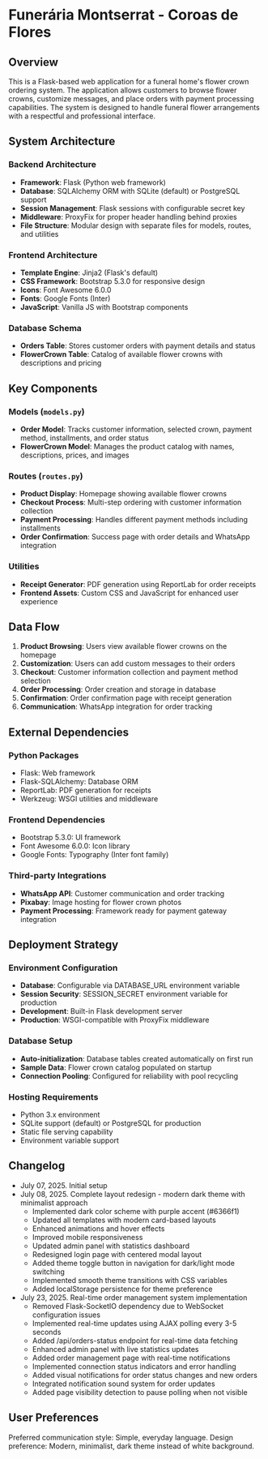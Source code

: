 # Funerária Montserrat - Coroas de Flores

## Overview

This is a Flask-based web application for a funeral home's flower crown ordering system. The application allows customers to browse flower crowns, customize messages, and place orders with payment processing capabilities. The system is designed to handle funeral flower arrangements with a respectful and professional interface.

## System Architecture

### Backend Architecture
- **Framework**: Flask (Python web framework)
- **Database**: SQLAlchemy ORM with SQLite (default) or PostgreSQL support
- **Session Management**: Flask sessions with configurable secret key
- **Middleware**: ProxyFix for proper header handling behind proxies
- **File Structure**: Modular design with separate files for models, routes, and utilities

### Frontend Architecture
- **Template Engine**: Jinja2 (Flask's default)
- **CSS Framework**: Bootstrap 5.3.0 for responsive design
- **Icons**: Font Awesome 6.0.0
- **Fonts**: Google Fonts (Inter)
- **JavaScript**: Vanilla JS with Bootstrap components

### Database Schema
- **Orders Table**: Stores customer orders with payment details and status
- **FlowerCrown Table**: Catalog of available flower crowns with descriptions and pricing

## Key Components

### Models (`models.py`)
- **Order Model**: Tracks customer information, selected crown, payment method, installments, and order status
- **FlowerCrown Model**: Manages the product catalog with names, descriptions, prices, and images

### Routes (`routes.py`)
- **Product Display**: Homepage showing available flower crowns
- **Checkout Process**: Multi-step ordering with customer information collection
- **Payment Processing**: Handles different payment methods including installments
- **Order Confirmation**: Success page with order details and WhatsApp integration

### Utilities
- **Receipt Generator**: PDF generation using ReportLab for order receipts
- **Frontend Assets**: Custom CSS and JavaScript for enhanced user experience

## Data Flow

1. **Product Browsing**: Users view available flower crowns on the homepage
2. **Customization**: Users can add custom messages to their orders
3. **Checkout**: Customer information collection and payment method selection
4. **Order Processing**: Order creation and storage in database
5. **Confirmation**: Order confirmation page with receipt generation
6. **Communication**: WhatsApp integration for order tracking

## External Dependencies

### Python Packages
- Flask: Web framework
- Flask-SQLAlchemy: Database ORM
- ReportLab: PDF generation for receipts
- Werkzeug: WSGI utilities and middleware

### Frontend Dependencies
- Bootstrap 5.3.0: UI framework
- Font Awesome 6.0.0: Icon library
- Google Fonts: Typography (Inter font family)

### Third-party Integrations
- **WhatsApp API**: Customer communication and order tracking
- **Pixabay**: Image hosting for flower crown photos
- **Payment Processing**: Framework ready for payment gateway integration

## Deployment Strategy

### Environment Configuration
- **Database**: Configurable via DATABASE_URL environment variable
- **Session Security**: SESSION_SECRET environment variable for production
- **Development**: Built-in Flask development server
- **Production**: WSGI-compatible with ProxyFix middleware

### Database Setup
- **Auto-initialization**: Database tables created automatically on first run
- **Sample Data**: Flower crown catalog populated on startup
- **Connection Pooling**: Configured for reliability with pool recycling

### Hosting Requirements
- Python 3.x environment
- SQLite support (default) or PostgreSQL for production
- Static file serving capability
- Environment variable support

## Changelog
- July 07, 2025. Initial setup
- July 08, 2025. Complete layout redesign - modern dark theme with minimalist approach
  - Implemented dark color scheme with purple accent (#6366f1)
  - Updated all templates with modern card-based layouts
  - Enhanced animations and hover effects
  - Improved mobile responsiveness
  - Updated admin panel with statistics dashboard
  - Redesigned login page with centered modal layout
  - Added theme toggle button in navigation for dark/light mode switching
  - Implemented smooth theme transitions with CSS variables
  - Added localStorage persistence for theme preference
- July 23, 2025. Real-time order management system implementation
  - Removed Flask-SocketIO dependency due to WebSocket configuration issues
  - Implemented real-time updates using AJAX polling every 3-5 seconds
  - Added /api/orders-status endpoint for real-time data fetching
  - Enhanced admin panel with live statistics updates
  - Added order management page with real-time notifications
  - Implemented connection status indicators and error handling
  - Added visual notifications for order status changes and new orders
  - Integrated notification sound system for order updates
  - Added page visibility detection to pause polling when not visible

## User Preferences

Preferred communication style: Simple, everyday language.
Design preference: Modern, minimalist, dark theme instead of white background.